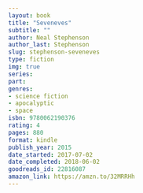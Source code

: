 ```yaml
---
layout: book
title: "Seveneves"
subtitle: ""
author: Neal Stephenson
author_last: Stephenson
slug: stephenson-seveneves
type: fiction
img: true
series: 
part: 
genres:
- science fiction
- apocalyptic
- space
isbn: 9780062190376
rating: 4
pages: 880
format: kindle
publish_year: 2015
date_started: 2017-07-02
date_completed: 2018-06-02
goodreads_id: 22816087
amazon_link: https://amzn.to/32MRRHh
---
```

